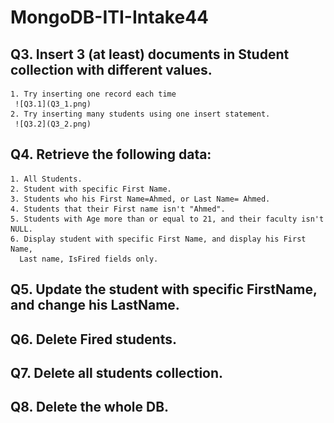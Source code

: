 # MongoDB-ITI-Intake44

## Q3. Insert 3 (at least) documents in Student collection with different values.
	1. Try inserting one record each time
     ![Q3.1](Q3_1.png)
	2. Try inserting many students using one insert statement.
     ![Q3.2](Q3_2.png)
## Q4. Retrieve the following data:
	1. All Students.
	2. Student with specific First Name.
	3. Students who his First Name=Ahmed, or Last Name= Ahmed.
	4. Students that their First name isn't "Ahmed".
	5. Students with Age more than or equal to 21, and their faculty isn't NULL.
	6. Display student with specific First Name, and display his First Name, 
	  Last name, IsFired fields only.

## Q5. Update the student with specific FirstName, and change his LastName.
## Q6. Delete Fired students.
## Q7. Delete all students collection.
## Q8. Delete the whole DB.

